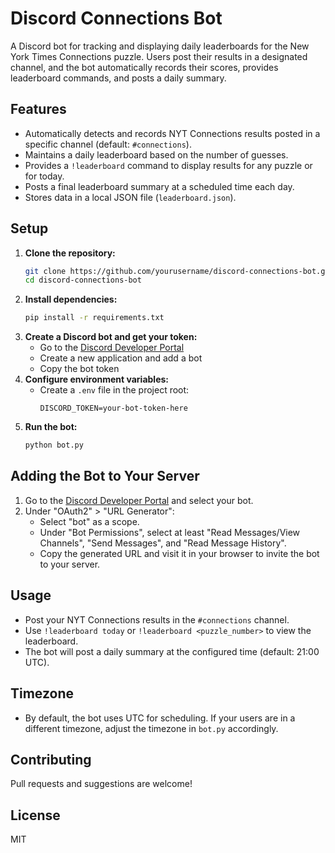 # Discord Connections Bot

A Discord bot for tracking and displaying daily leaderboards for the New York Times Connections puzzle. Users post their results in a designated channel, and the bot automatically records their scores, provides leaderboard commands, and posts a daily summary.

## Features
- Automatically detects and records NYT Connections results posted in a specific channel (default: `#connections`).
- Maintains a daily leaderboard based on the number of guesses.
- Provides a `!leaderboard` command to display results for any puzzle or for today.
- Posts a final leaderboard summary at a scheduled time each day.
- Stores data in a local JSON file (`leaderboard.json`).

## Setup
1. **Clone the repository:**
   ```bash
   git clone https://github.com/yourusername/discord-connections-bot.git
   cd discord-connections-bot
   ```
2. **Install dependencies:**
   ```bash
   pip install -r requirements.txt
   ```
3. **Create a Discord bot and get your token:**
   - Go to the [Discord Developer Portal](https://discord.com/developers/applications)
   - Create a new application and add a bot
   - Copy the bot token
4. **Configure environment variables:**
   - Create a `.env` file in the project root:
     ```env
     DISCORD_TOKEN=your-bot-token-here
     ```
5. **Run the bot:**
   ```bash
   python bot.py
   ```

## Adding the Bot to Your Server
1. Go to the [Discord Developer Portal](https://discord.com/developers/applications) and select your bot.
2. Under "OAuth2" > "URL Generator":
   - Select "bot" as a scope.
   - Under "Bot Permissions", select at least "Read Messages/View Channels", "Send Messages", and "Read Message History".
   - Copy the generated URL and visit it in your browser to invite the bot to your server.

## Usage
- Post your NYT Connections results in the `#connections` channel.
- Use `!leaderboard today` or `!leaderboard <puzzle_number>` to view the leaderboard.
- The bot will post a daily summary at the configured time (default: 21:00 UTC).

## Timezone
- By default, the bot uses UTC for scheduling. If your users are in a different timezone, adjust the timezone in `bot.py` accordingly.

## Contributing
Pull requests and suggestions are welcome!

## License
MIT

